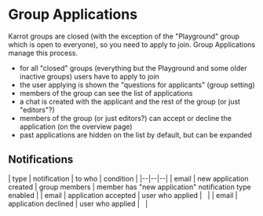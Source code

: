 # Group Applications

Karrot groups are closed (with the exception of the "Playground" group which is open to everyone), so you need to apply to join. Group Applications manage this process.

- for all "closed" groups (everything but the Playground and some older inactive groups) users have to apply to join
- the user applying is shown the "questions for applicants" (group setting)
- members of the group can see the list of applications
- a chat is created with the applicant and the rest of the group (or just "editors"?)
- members of the group (or just editors?) can accept or decline the application (on the overview page)
- past applications are hidden on the list by default, but can be expanded

## Notifications

| type | notification | to who | condition |
|--|--|--|
| email | new application created | group members | member has "new application" notification type enabled |
| email | application accepted | user who applied | &nbsp; |
| email | application declined | user who applied | &nbsp; |
